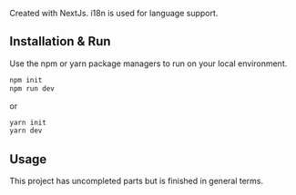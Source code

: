 Created with NextJs.
i18n is used for language support.

## Installation & Run

Use the npm or yarn package managers to run on your local environment.

```bash
npm init
npm run dev
```

or

```bash
yarn init
yarn dev
```

## Usage

This project has uncompleted parts but is finished in general terms.
